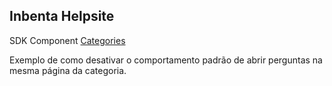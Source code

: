 ## Inbenta Helpsite

SDK Component [Categories](https://developers.inbenta.io/knowledge-management/javascript-sdk/sdk-components/categories)

Exemplo de como desativar o comportamento padrão de abrir perguntas na mesma página da categoria.
